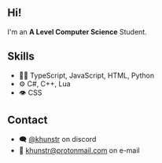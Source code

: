 ## Hi!
I'm an **A Level Computer Science** Student.

## Skills
- 👨‍💻 TypeScript, JavaScript, HTML, Python
- ⚙️ C#, C++, Lua
- 👁️ CSS

## Contact
- 🗨️ [@khunstr](@khunstr) on discord
- :email: [khunstr@protonmail.com](mailto:khunstr@protonmail.com) on e-mail
